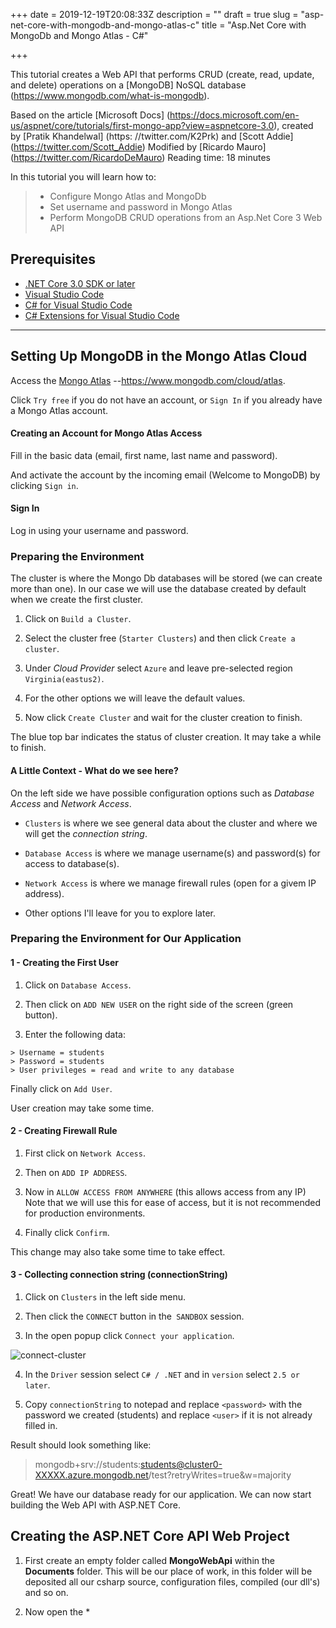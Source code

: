 +++
date = 2019-12-19T20:08:33Z
description = ""
draft = true
slug = "asp-net-core-with-mongodb-and-mongo-atlas-c"
title = "Asp.Net Core with MongoDb and Mongo Atlas - C#"

+++


This tutorial creates a Web API that performs CRUD (create, read, update, and delete) operations on a [MongoDB] NoSQL database (https://www.mongodb.com/what-is-mongodb).

Based on the article [Microsoft Docs] (https://docs.microsoft.com/en-us/aspnet/core/tutorials/first-mongo-app?view=aspnetcore-3.0), created by [Pratik Khandelwal] (https: //twitter.com/K2Prk) and [Scott Addie] (https://twitter.com/Scott_Addie)
Modified by [Ricardo Mauro] (https://twitter.com/RicardoDeMauro)
Reading time: 18 minutes

In this tutorial you will learn how to:

> * Configure Mongo Atlas and MongoDb
> * Set username and password in Mongo Atlas
> * Perform MongoDB CRUD operations from an Asp.Net Core 3 Web API

## Prerequisites

* [.NET Core 3.0 SDK or later](https://www.microsoft.com/net/download/all)
* [Visual Studio Code](https://code.visualstudio.com/download)
* [C# for Visual Studio Code](https://marketplace.visualstudio.com/items?itemName=ms-vscode.csharp)
* [C# Extensions for Visual Studio Code](https://marketplace.visualstudio.com/items?itemName=jchannon.csharpextensions)

---

## <a name="registering-mongo-atlas"></a> Setting Up MongoDB in the Mongo Atlas Cloud

Access the [Mongo Atlas](https://www.mongodb.com/cloud/atlas) --https://www.mongodb.com/cloud/atlas.

Click `Try free` if you do not have an account, or `Sign In` if you already have a Mongo Atlas account.

#### <a name="creating-account"></a>Creating an Account for Mongo Atlas Access

Fill in the basic data (email, first name, last name and password).

And activate the account by the incoming email (Welcome to MongoDB) by clicking `Sign in`.

#### <a name="sign-in"></a>Sign In

Log in using your username and password.

### <a name="preparing-environmnet-mongo-atlas"></a>Preparing the Environment

The cluster is where the Mongo Db databases will be stored (we can create more than one). In our case we will use the database created by default when we create the first cluster.

1. Click on `Build a Cluster`.

2. Select the cluster free (`Starter Clusters`) and then click `Create a cluster`.

3. Under *Cloud Provider* select `Azure` and leave pre-selected region `Virginia(eastus2)`.

4. For the other options we will leave the default values.

5. Now click `Create Cluster` and wait for the cluster creation to finish.

The blue top bar indicates the status of cluster creation. It may take a while to finish.

#### <a name="little-context"></a>A Little Context - What do we see here?

On the left side we have possible configuration options such as *Database Access* and *Network Access*.

- `Clusters` is where we see general data about the cluster and where we will get the *connection string*.

- `Database Access` is where we manage username(s) and password(s) for access to database(s).

- `Network Access` is where we manage firewall rules (open for a givem IP address).

- Other options I'll leave for you to explore later.

### <a name="setup-env"></a>Preparing the Environment for Our Application

#### 1 - Creating the First User

1. Click on `Database Access`.

2. Then click on `ADD NEW USER` on the right side of the screen (green button).

3. Enter the following data:

```
> Username = students
> Password = students
> User privileges = read and write to any database
```

Finally click on `Add User`.

User creation may take some time.

#### 2 - Creating Firewall Rule

1. First click on `Network Access`.

2. Then on `ADD IP ADDRESS`.

3. Now in `ALLOW ACCESS FROM ANYWHERE` (this allows access from any IP)
Note that we will use this for ease of access, but it is not recommended for production environments.

4. Finally click `Confirm`.

This change may also take some time to take effect.

#### 3 - Collecting connection string (connectionString)

1. Click on `Clusters` in the left side menu.

2. Then click the `CONNECT` button in the` SANDBOX` session.

3. In the open popup click `Connect your application`.

![connect-cluster](https://res-2.cloudinary.com/ht54oxr6q/image/upload/q_auto/v1/ghost-blog-images/connect-cluster.png)

4. In the `Driver` session select `C# / .NET` and in `version` select `2.5 or later`.

5. Copy `connectionString` to notepad and replace `<password>` with the password we created (students) and replace `<user>` if it is not already filled in.

Result should look something like:

> mongodb+srv://students:students@cluster0-XXXXX.azure.mongodb.net/test?retryWrites=true&w=majority

Great! We have our database ready for our application. We can now start building the Web API with ASP.NET Core.

## <a name="creating-first-web-app"></a>Creating the ASP.NET Core API Web Project

1. First create an empty folder called **MongoWebApi** within the **Documents** folder. This will be our place of work, in this folder will be deposited all our csharp source, configuration files, compiled (our dll's) and so on.

2. Now open the *



